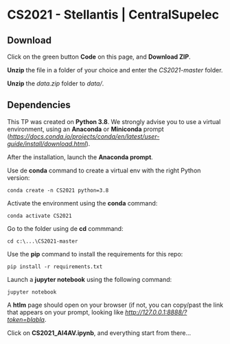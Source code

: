 # CS2021 - Stellantis | CentralSupelec

## Download

Click on the green button **Code** on this page, and **Download ZIP**.

**Unzip** the file in a folder of your choice and enter the *CS2021-master* folder.

**Unzip** the *data.zip* folder to *data/*.

## Dependencies

This TP was created on **Python 3.8**. We strongly advise you to use a virtual environment, using an **Anaconda** or **Miniconda** prompt (*https://docs.conda.io/projects/conda/en/latest/user-guide/install/download.html*).

After the installation, launch the **Anaconda prompt**.

Use de **conda** command to create a virtual env with the right Python version:

`conda create -n CS2021 python=3.8`

Activate the environment using the **conda** command:

`conda activate CS2021`

Go to the folder using de **cd** commmand:

`cd c:\...\CS2021-master`

Use the **pip** command to install the requirements for this repo:

`pip install -r requirements.txt`

Launch a **jupyter notebook** using the following command:

`jupyter notebook`

A **htlm** page should open on your browser (if not, you can copy/past the link that appears on your prompt, looking like *http://127.0.0.1:8888/?token=blabla*.

Click on **CS2021_AI4AV.ipynb**, and everything start from there...
